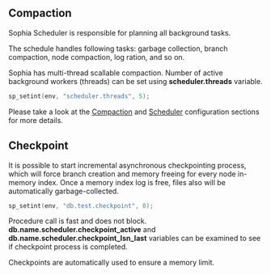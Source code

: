 
Compaction
----------

Sophia Scheduler is responsible for planning all background tasks.

The schedule handles following tasks: garbage collection, branch compaction,
node compaction, log ration, and so on.

Sophia has multi-thread scallable compaction. Number of active background
workers (threads) can be set using **scheduler.threads** variable.

```C
sp_setint(env, "scheduler.threads", 5);
```

Please take a look at the [Compaction](../conf/compaction.md) and [Scheduler](../conf/scheduler.md)
configuration sections for more details.

Checkpoint
----------

It is possible to start incremental asynchronous checkpointing process, which will
force branch creation and memory freeing for every node in-memory index.
Once a memory index log is free, files also will be automatically garbage-collected.

```C
sp_setint(env, "db.test.checkpoint", 0);
```

Procedure call is fast and does not block. **db.name.scheduler.checkpoint\_active** and
**db.name.scheduler.checkpoint\_lsn\_last** variables can be examined to see if checkpoint
process is completed.

Checkpoints are automatically used to ensure a memory limit.
